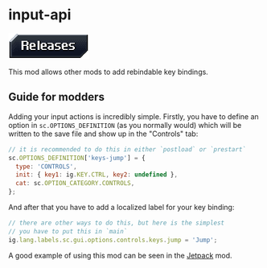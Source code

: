 # input-api

[![go to the releases page](https://raw.githubusercontent.com/CCDirectLink/organization/master/assets/badges/releases@2x.png)](https://github.com/CCDirectLink/input-api/releases)

This mod allows other mods to add rebindable key bindings.

## Guide for modders

Adding your input actions is incredibly simple. Firstly, you have to define an option in `sc.OPTIONS_DEFINITION` (as you normally would) which will be written to the save file and show up in the "Controls" tab:

```javascript
// it is recommended to do this in either `postload` or `prestart`
sc.OPTIONS_DEFINITION['keys-jump'] = {
  type: 'CONTROLS',
  init: { key1: ig.KEY.CTRL, key2: undefined },
  cat: sc.OPTION_CATEGORY.CONTROLS,
};
```

And after that you have to add a localized label for your key binding:

```javascript
// there are other ways to do this, but here is the simplest
// you have to put this in `main`
ig.lang.labels.sc.gui.options.controls.keys.jump = 'Jump';
```

A good example of using this mod can be seen in the [Jetpack](https://github.com/CCDirectLink/CCJetpack) mod.

